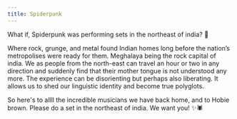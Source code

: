 ```yaml
---
title: Spiderpunk
---
```


What if, Spiderpunk was performing sets in the northeast of india? 🎸

Where rock, grunge, and metal found Indian homes long before the nation’s metropolises were ready for them. Meghalaya being the rock capital of india.
We as people from the north-east can travel an hour or two in any direction and suddenly find that their mother tongue is not understood any more. The experience can be disorienting but perhaps also liberating. It allows us to shed our linguistic identity and become true polyglots.

So here's to allll the incredible musicians we have back home, and to Hobie brown. Please do a set in the northeast of india. We want you! ✨🕷️ 

